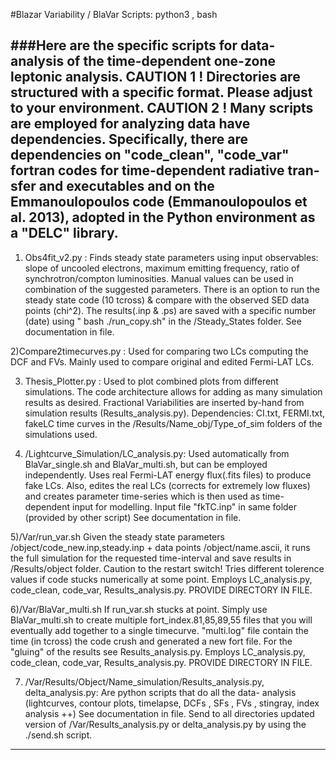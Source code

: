 #Blazar Variability / BlaVar
Scripts: python3 , bash


###Here are the specific scripts for data-analysis of the time-dependent one-zone leptonic analysis. 
CAUTION 1 ! Directories are structured with a specific format. Please adjust to your environment.
CAUTION 2 ! Many scripts are employed for analyzing data have dependencies. Specifically,
there are dependencies on "code_clean", "code_var" fortran codes for time-dependent radiative tran-
sfer and executables and on the Emmanoulopoulos code (Emmanoulopoulos et al. 2013), adopted in the 
Python environment as a "DELC" library.
-------------------------------------------------------------------------------------------------------


1) Obs4fit_v2.py :  Finds steady state parameters using input observables: slope of uncooled electrons, 
maximum emitting frequency, ratio of synchrotron/compton luminosities. Manual values can be used in 
combination of the suggested parameters. There is an option to run the steady state code (10 tcross) &
compare with the observed SED data points (chi^2). The results(.inp & .ps) are saved with a specific 
number (date) using  " bash ./run_copy.sh" in the /Steady_States folder.
See documentation in file.

2)Compare2timecurves.py : Used for comparing two LCs computing the DCF and FVs. Mainly used to compare
original and edited Fermi-LAT LCs.

3) Thesis_Plotter.py : Used to plot combined plots from different simulations. The code architecture
allows for adding as many simulation results as desired. Fractional Variabilities are inserted by-hand
from simulation results (Results_analysis.py). Dependencies: CI.txt, FERMI.txt, fakeLC time curves in the 
/Results/Name_obj/Type_of_sim folders of the simulations used.

4) /Lightcurve_Simulation/LC_analysis.py: Used automatically from BlaVar_single.sh and BlaVar_multi.sh, but
can be employed independently.
Uses real Fermi-LAT energy flux(.fits files) to produce  fake LCs. Also, edites the real LCs (corrects 
for extremely low fluxes) and creates parameter time-series which is then used as time-dependent input
for modelling.
Input file "fkTC.inp" in same folder (provided by other script)
See documentation in file.

5)/Var/run_var.sh Given the steady state parameters /object/code_new.inp,steady.inp + data points 
/object/name.ascii, it runs the full simulation for the requested time-interval and save results in 
/Results/object folder. Caution to the restart switch! Tries different tolerence
values if code stucks numerically at some point. 
Employs LC_analysis.py, code_clean, code_var, Results_analysis.py.
PROVIDE DIRECTORY IN FILE.


6)/Var/BlaVar_multi.sh If run_var.sh stucks at point. Simply use BlaVar_multi.sh to create multiple 
fort_index.81,85,89,55 files that you will eventually add together to a single timecurve. "multi.log" file 
contain the time (in tcross) the code crush and generated a new fort file. For the "gluing" of the results 
see Results_analysis.py.
Employs LC_analysis.py, code_clean, code_var, Results_analysis.py.
PROVIDE DIRECTORY IN FILE.

7) /Var/Results/Object/Name_simulation/Results_analysis.py, delta_analysis.py: Are python scripts that do all the data-
analysis (lightcurves, contour plots, timelapse, DCFs , SFs , FVs , stingray, index analysis ++)
See documentation in file.
Send to all directories updated version of /Var/Results_analysis.py or delta_analysis.py by using the ./send.sh script.

------------------------------------------------------------------------------------------------------------


